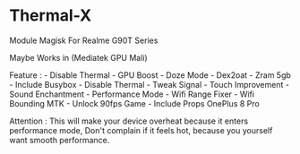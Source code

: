 # Thermal-X
Module Magisk For Realme G90T Series

Maybe Works in (Mediatek GPU Mali)

Feature :
    - Disable Thermal
    - GPU Boost
    - Doze Mode
    - Dex2oat
    - Zram 5gb
    - Include Busybox
    - Disable Thermal
    - Tweak Signal
    - Touch Improvement
    - Sound Enchantment
    - Performance Mode
    - Wifi Range Fixer
    - Wifi Bounding MTK
    - Unlock 90fps Game
    - Include Props OnePlus 8 Pro

Attention :
This will make your device overheat because it enters performance mode, Don't complain if it feels hot, because you yourself want smooth performance.

